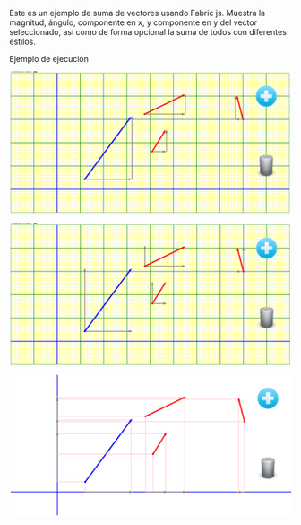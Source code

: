 

Este es un ejemplo de suma de vectores usando 
Fabric js.
Muestra la magnitud, ángulo, componente en x, y componente en y del vector seleccionado, así 
como de forma opcional la suma de todos con 
diferentes estilos.


Ejemplo de ejecución

![Ejemplo 1](../Suma_De_Vectores/Imagen1.png)

![Ejemplo 2](../Suma_De_Vectores/Imagen2.png)	

![Ejemplo 3](../Suma_De_Vectores/Imagen3.png) 
